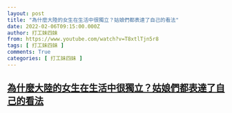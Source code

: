 ```yaml
---
layout: post
title: "為什麼大陸的女生在生活中很獨立？姑娘們都表達了自己的看法"
date: 2022-02-06T09:15:00.000Z
author: 打工妹四妹
from: https://www.youtube.com/watch?v=T8xtlTjn5r8
tags: [ 打工妹四妹 ]
comments: True
categories: [ 打工妹四妹 ]
---
```

<!--1644138900000-->
[為什麼大陸的女生在生活中很獨立？姑娘們都表達了自己的看法](https://www.youtube.com/watch?v=T8xtlTjn5r8)
------

<div>

</div>
